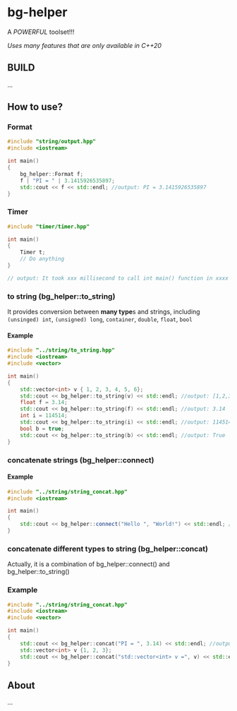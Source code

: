 # bg-helper
A *POWERFUL* toolset!!!

*Uses many features that are only available in C++20*


## BUILD
...

## How to use?

### Format

```c++
#include "string/output.hpp"
#include <iostream>

int main()
{
    bg_helper::Format f;
    f | "PI = " | 3.1415926535897;
    std::cout << f << std::endl; //output: PI = 3.1415926535897
}
```

### Timer

```c++
#include "timer/timer.hpp"

int main()
{
    Timer t;
    // Do anything
}

// output: It took xxx millisecond to call int main() function in xxxx
```

### to string (bg_helper::to_string)

It provides conversion between **many type**s and strings, including
`(unsinged) int`, `(unsigned) long`, `container`,
`double`, `float`, `bool`

#### Example

```c++
#include "../string/to_string.hpp"
#include <iostream>
#include <vector>

int main()
{
    std::vector<int> v { 1, 2, 3, 4, 5, 6};
    std::cout << bg_helper::to_string(v) << std::endl; //output: [1,2,3,4,5,6]
    float f = 3.14;
    std::cout << bg_helper::to_string(f) << std::endl; //output: 3.14
    int i = 114514;
    std::cout << bg_helper::to_string(i) << std::endl; //output: 114514
    bool b = true;
    std::cout << bg_helper::to_string(b) << std::endl; //output: True
}
```

### concatenate strings (bg_helper::connect)
#### Example

```c++
#include "../string/string_concat.hpp"
#include <iostream>

int main()
{
    std::cout << bg_helper::connect("Hello ", "World!") << std::endl; //output: Hello World!
}
```

### concatenate different types to string (bg_helper::concat)
Actually, it is a combination of bg_helper::connect() and bg_helper::to_string()

### Example

```c++
#include "../string/string_concat.hpp"
#include <iostream>
#include <vector>

int main()
{
    std::cout << bg_helper::concat("PI = ", 3.14) << std::endl; //output: PI = 3.14
    std::vector<int> v {1, 2, 3};
    std::cout << bg_helper::concat("std::vector<int> v =", v) << std::endl; //output: std::vector<int> = [1,2,3]
}
```

## About
...
